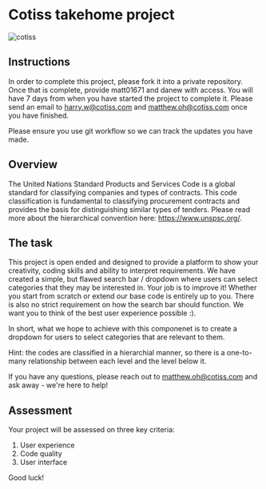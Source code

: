 # Cotiss takehome project
![cotiss](https://img.shields.io/badge/cotiss-restoring%20the%20balance%20of%20powers-blue.svg)

## Instructions

In order to complete this project, please fork it into a private repository.
Once that is complete, provide matt01671 and danew with access. You will have
7 days from when you have started the project to complete it. Please send an 
email to harry.w@cotiss.com and matthew.oh@cotiss.com once you have finished.

Please ensure you use git workflow so we can track the updates you have made.

## Overview

The United Nations Standard Products and Services Code is a global standard
for classifying companies and types of contracts. This code classification is fundamental to 
classifying procurement contracts and provides the basis for distinguishing similar types of tenders.
Please read more about the hierarchical convention here: https://www.unspsc.org/.

## The task

This project is open ended and designed to provide a platform to show your creativity,
coding skills and ability to interpret requirements. We have created a simple, but
flawed search bar / dropdown where users can select categories that they may be interested in.
Your job is to improve it! Whether you start from scratch or extend our base code
is entirely up to you. There is also no strict requirement on how the search bar should
function. We want you to think of the best user experience possible :).

In short, what we hope to achieve with this componenet is to create a dropdown for users
to select categories that are relevant to them.

Hint: the codes are classified in a hierarchial manner, so there is a one-to-many 
relationship between each level and the level below it.

If you have any questions, please reach out to matthew.oh@cotiss.com and ask away - 
we're here to help!

## Assessment

Your project will be assessed on three key criteria:
1. User experience
2. Code quality
3. User interface

Good luck!